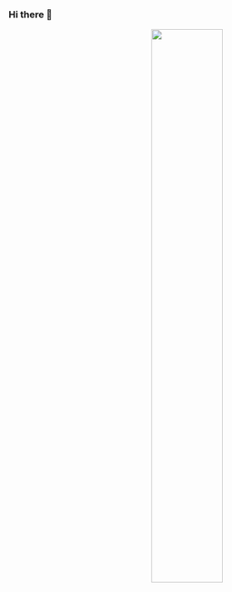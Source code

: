### Hi there 👋

[<img align="right" width="50%" src="https://github-readme-stats.vercel.app/api?username=fangzhengjin&show_icons=true">](https://metrics.lecoq.io/ouuan?template=classic)

<!--
**uptonking/uptonking** is a ✨ _special_ ✨ repository because its `README.md` (this file) appears on your GitHub profile.

Here are some ideas to get you started:

- 🔭 I’m currently working on ...
- 🌱 I’m currently learning ...
- 👯 I’m looking to collaborate on ...
- 🤔 I’m looking for help with ...
- 💬 Ask me about ...
- 📫 How to reach me: ...
- 😄 Pronouns: ...
- ⚡ Fun fact: ...
-->
